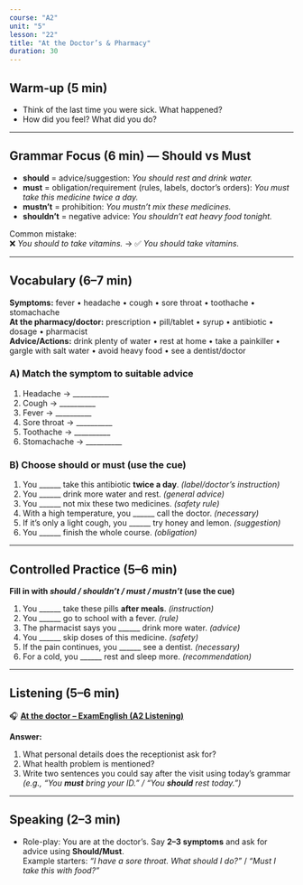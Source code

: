 ```yaml
---
course: "A2"
unit: "5"
lesson: "22"
title: "At the Doctor’s & Pharmacy"
duration: 30
---
```


## Warm-up (5 min)
- Think of the last time you were sick. What happened?
- How did you feel? What did you do?

---

## Grammar Focus (6 min) — **Should vs Must**
- **should** = advice/suggestion: *You should rest and drink water.*
- **must** = obligation/requirement (rules, labels, doctor’s orders): *You must take this medicine twice a day.*
- **mustn’t** = prohibition: *You mustn’t mix these medicines.*
- **shouldn’t** = negative advice: *You shouldn’t eat heavy food tonight.*

Common mistake:  
❌ *You should to take vitamins.* → ✅ *You should take vitamins.*

---

## Vocabulary (6–7 min)

**Symptoms:** fever • headache • cough • sore throat • toothache • stomachache  
**At the pharmacy/doctor:** prescription • pill/tablet • syrup • antibiotic • dosage • pharmacist  
**Advice/Actions:** drink plenty of water • rest at home • take a painkiller • gargle with salt water • avoid heavy food • see a dentist/doctor

### A) Match the symptom to suitable advice
1) Headache → __________  
2) Cough → __________  
3) Fever → __________  
4) Sore throat → __________  
5) Toothache → __________  
6) Stomachache → __________

### B) Choose **should** or **must** (use the cue)
1) You ______ take this antibiotic **twice a day**. *(label/doctor’s instruction)*  
2) You ______ drink more water and rest. *(general advice)*  
3) You ______ not mix these two medicines. *(safety rule)*  
4) With a high temperature, you ______ call the doctor. *(necessary)*  
5) If it’s only a light cough, you ______ try honey and lemon. *(suggestion)*  
6) You ______ finish the whole course. *(obligation)*

---

## Controlled Practice (5–6 min)

**Fill in with _should / shouldn’t / must / mustn’t_ (use the cue)**
1) You ______ take these pills **after meals**. *(instruction)*  
2) You ______ go to school with a fever. *(rule)*  
3) The pharmacist says you ______ drink more water. *(advice)*  
4) You ______ skip doses of this medicine. *(safety)*  
5) If the pain continues, you ______ see a dentist. *(necessary)*  
6) For a cold, you ______ rest and sleep more. *(recommendation)*

---

## Listening (5–6 min)

🎧 **[At the doctor – ExamEnglish (A2 Listening)](https://www.examenglish.com/A2/A2_listening_at_the_doctor.htm)**

**Answer:**
1) What personal details does the receptionist ask for?  
2) What health problem is mentioned?  
3) Write two sentences you could say after the visit using today’s grammar  
   *(e.g., “You **must** bring your ID.” / “You **should** rest today.”)*

---

## Speaking (2–3 min)
- Role-play: You are at the doctor’s. Say **2–3 symptoms** and ask for advice using **Should/Must**.  
  Example starters: *“I have a sore throat. What should I do?”* / *“Must I take this with food?”*

